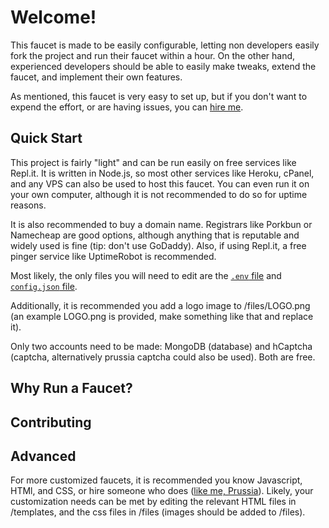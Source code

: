 # Welcome!
This faucet is made to be easily configurable, letting non developers easily fork the project and run their faucet within a hour. On the other hand, experienced developers should be able to easily make tweaks, extend the faucet, and implement their own features.

As mentioned, this faucet is very easy to set up, but if you don't want to expend the effort, or are having issues, you can [hire me](https://prussia.dev).

## Quick Start
This project is fairly "light" and can be run easily on free services like Repl.it. It is written in Node.js, so most other services like Heroku, cPanel, and any VPS can also be used to host this faucet. You can even run it on your own computer, although it is not recommended to do so for uptime reasons.

It is also recommended to buy a domain name. Registrars like Porkbun or Namecheap are good options, although anything that is reputable and widely used is fine (tip: don't use GoDaddy). Also, if using Repl.it, a free pinger service like UptimeRobot is recommended.

Most likely, the only files you will need to edit are the [`.env` file](secrets.md) and [`config.json` file](config.md). 

Additionally, it is recommended you add a logo image to /files/LOGO.png (an example LOGO.png is provided, make something like that and replace it).

Only two accounts need to be made: MongoDB (database) and hCaptcha (captcha, alternatively prussia captcha could also be used). Both are free.

## Why Run a Faucet?

## Contributing

## Advanced
For more customized faucets, it is recommended you know Javascript, HTMl, and CSS, or hire someone who does ([like me, Prussia](https://prussia.dev)). Likely, your customization needs can be met by editing the relevant HTML files in /templates, and the css files in /files (images should be added to /files).